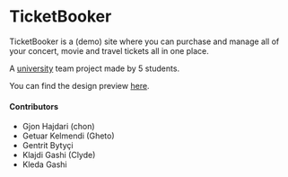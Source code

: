 # TicketBooker
TicketBooker is a (demo) site where you can purchase and manage all of your concert, movie and travel tickets all in one place.

A [university](https://fiek.uni-pr.edu) team project made by 5 students.

You can find the design preview [here](https://app.evrybo.com/share/project/40404/558204/lvy1cigVDxtclJiUQkN0).

#### Contributors
- Gjon Hajdari (chon)
- Getuar Kelmendi (Gheto)
- Gentrit Bytyçi
- Klajdi Gashi (Clyde)
- Kleda Gashi